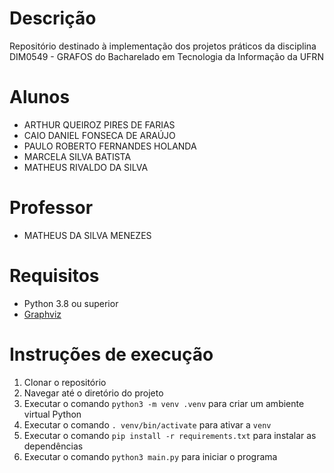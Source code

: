# Descrição
Repositório destinado à implementação dos projetos práticos da disciplina DIM0549 - GRAFOS do Bacharelado em Tecnologia da Informação da UFRN

# Alunos
- ARTHUR QUEIROZ PIRES DE FARIAS
- CAIO DANIEL FONSECA DE ARAÚJO
- PAULO ROBERTO FERNANDES HOLANDA
- MARCELA SILVA BATISTA
- MATHEUS RIVALDO DA SILVA

# Professor
- MATHEUS DA SILVA MENEZES

# Requisitos
- Python 3.8 ou superior
- [Graphviz](https://graphviz.org/download/)

# Instruções de execução
1. Clonar o repositório
2. Navegar até o diretório do projeto
3. Executar o comando `python3 -m venv .venv` para criar um ambiente virtual Python
4. Executar o comando `. venv/bin/activate` para ativar a `venv`
5. Executar o comando `pip install -r requirements.txt` para instalar as dependências
6. Executar o comando `python3 main.py` para iniciar o programa